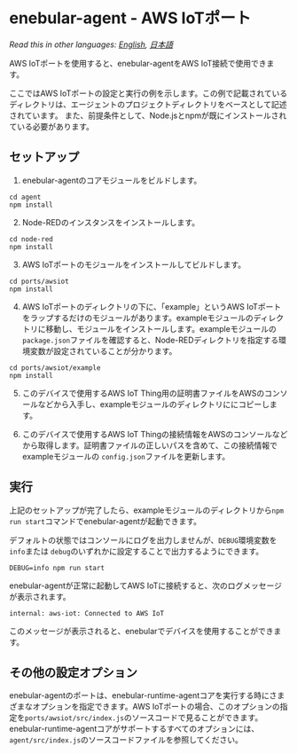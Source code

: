 
# enebular-agent - AWS IoTポート

*Read this in other languages: [English](README.md), [日本語](README.ja.md)*

AWS IoTポートを使用すると、enebular-agentをAWS IoT接続で使用できます。

ここではAWS IoTポートの設定と実行の例を示します。この例で記載されているディレクトリは、エージェントのプロジェクトディレクトリをベースとして記述されています。 また、前提条件として、Node.jsとnpmが既にインストールされている必要があります。

## セットアップ

1. enebular-agentのコアモジュールをビルドします。

```
cd agent
npm install
```

2. Node-REDのインスタンスをインストールします。

```
cd node-red
npm install
```

3. AWS IoTポートのモジュールをインストールしてビルドします。

```
cd ports/awsiot
npm install
```

4. AWS IoTポートのディレクトリの下に、「example」というAWS IoTポートをラップするだけのモジュールがあります。exampleモジュールのディレクトリに移動し、モジュールをインストールします。exampleモジュールの `package.json`ファイルを確認すると、Node-REDディレクトリを指定する環境変数が設定されていることが分かります。

```
cd ports/awsiot/example
npm install
```

5. このデバイスで使用するAWS IoT Thing用の証明書ファイルをAWSのコンソールなどから入手し、exampleモジュールのディレクトリににコピーします。

6. このデバイスで使用するAWS IoT Thingの接続情報をAWSのコンソールなどから取得します。証明書ファイルの正しいパスを含めて、この接続情報でexampleモジュールの `config.json`ファイルを更新します。

## 実行

上記のセットアップが完了したら、exampleモジュールのディレクトリから`npm run start`コマンドでenebular-agentが起動できます。

デフォルトの状態ではコンソールにログを出力しませんが、`DEBUG`環境変数を` info`または `debug`のいずれかに設定することで出力するようにできます。

```
DEBUG=info npm run start
```

enebular-agentが正常に起動してAWS IoTに接続すると、次のログメッセージが表示されます。

```
internal: aws-iot: Connected to AWS IoT
```

このメッセージが表示されると、enebularでデバイスを使用することができます。

## その他の設定オプション

enebular-agentのポートは、enebular-runtime-agentコアを実行する時にさまざまなオプションを指定できます。AWS IoTポートの場合、このオプションの指定を`ports/awsiot/src/index.js`のソースコードで見ることができます。enebular-runtime-agentコアがサポートするすべてのオプションには、`agent/src/index.js`のソースコードファイルを参照してください。
